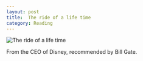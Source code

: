 ```yaml
---
layout: post
title:  The ride of a life time
category: Reading
---
```


![The ride of a life time](https://m.media-amazon.com/images/I/41gr0fllE9L.jpg)

From the CEO of Disney, recommended by Bill Gate.